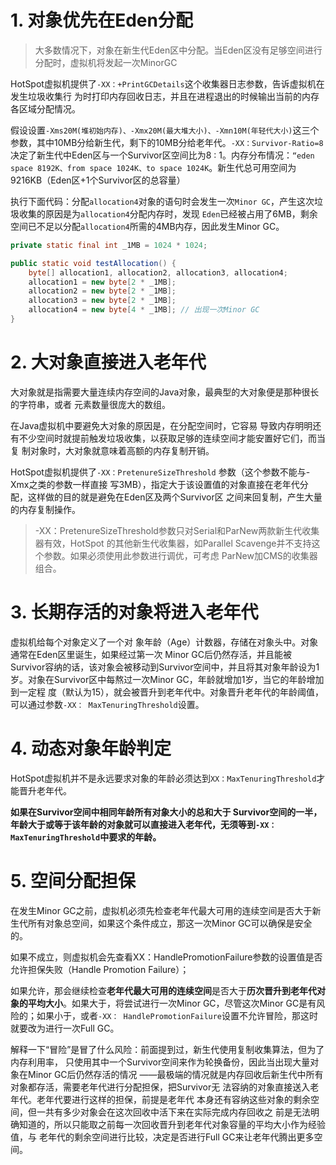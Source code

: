 # 1. 对象优先在Eden分配

> 大多数情况下，对象在新生代Eden区中分配。当Eden区没有足够空间进行分配时，虚拟机将发起一次MinorGC

HotSpot虚拟机提供了`-XX：+PrintGCDetails`这个收集器日志参数，告诉虚拟机在发生垃圾收集行 为时打印内存回收日志，并且在进程退出的时候输出当前的内存各区域分配情况。

假设设置`-Xms20M(堆初始内存)、-Xmx20M(最大堆大小)、-Xmn10M(年轻代大小)`这三个参数，其中10MB分给新生代，剩下的10MB分给老年代。`-XX：Survivor-Ratio=8`决定了新生代中Eden区与一个Survivor区空间比为8 : 1。内存分布情况：`“eden space 8192K、from space 1024K、to space 1024K`。新生代总可用空间为9216KB（Eden区+1个Survivor区的总容量）

执行下面代码：分配`allocation4`对象的语句时会发生一次`Minor GC`，产生这次垃圾收集的原因是为`allocation4`分配内存时，发现 `Eden`已经被占用了6MB，剩余空间已不足以分配`allocation4`所需的4MB内存，因此发生Minor GC。

```java
private static final int _1MB = 1024 * 1024;

public static void testAllocation() {
    byte[] allocation1, allocation2, allocation3, allocation4;
    allocation1 = new byte[2 * _1MB];
    allocation2 = new byte[2 * _1MB];
    allocation3 = new byte[2 * _1MB];
    allocation4 = new byte[4 * _1MB]; // 出现一次Minor GC
}
```

# 2. 大对象直接进入老年代

大对象就是指需要大量连续内存空间的Java对象，最典型的大对象便是那种很长的字符串，或者 元素数量很庞大的数组。

在Java虚拟机中要避免大对象的原因是，在分配空间时，它容易 导致内存明明还有不少空间时就提前触发垃圾收集，以获取足够的连续空间才能安置好它们，而当复 制对象时，大对象就意味着高额的内存复制开销。

HotSpot虚拟机提供了`-XX：PretenureSizeThreshold` 参数（这个参数不能与-Xmx之类的参数一样直接 写3MB），指定大于该设置值的对象直接在老年代分配，这样做的目的就是避免在Eden区及两个Survivor区 之间来回复制，产生大量的内存复制操作。

> -XX：PretenureSizeThreshold参数只对Serial和ParNew两款新生代收集器有效，HotSpot 的其他新生代收集器，如Parallel Scavenge并不支持这个参数。如果必须使用此参数进行调优，可考虑 ParNew加CMS的收集器组合。

# 3. 长期存活的对象将进入老年代

虚拟机给每个对象定义了一个对 象年龄（Age）计数器，存储在对象头中。对象通常在Eden区里诞生，如果经过第一次 Minor GC后仍然存活，并且能被Survivor容纳的话，该对象会被移动到Survivor空间中，并且将其对象年龄设为1岁。对象在Survivor区中每熬过一次Minor GC，年龄就增加1岁，当它的年龄增加到一定程 度（默认为15），就会被晋升到老年代中。对象晋升老年代的年龄阈值，可以通过参数`-XX： MaxTenuringThreshold`设置。

# 4. 动态对象年龄判定

HotSpot虚拟机并不是永远要求对象的年龄必须达到`XX：MaxTenuringThreshold`才能晋升老年代。

**如果在Survivor空间中相同年龄所有对象大小的总和大于 Survivor空间的一半，年龄大于或等于该年龄的对象就可以直接进入老年代，无须等到`-XX： MaxTenuringThreshold`中要求的年龄。**

# 5. 空间分配担保

在发生Minor GC之前，虚拟机必须先检查老年代最大可用的连续空间是否大于新生代所有对象总空间，如果这个条件成立，那这一次Minor GC可以确保是安全的。

如果不成立，则虚拟机会先查看XX：HandlePromotionFailure参数的设置值是否允许担保失败（Handle Promotion Failure）；

如果允许，那会继续检查**老年代最大可用的连续空间**是否大于**历次晋升到老年代对象的平均大小**。如果大于，将尝试进行一次Minor GC，尽管这次Minor GC是有风险的；如果小于，或者`-XX： HandlePromotionFailure`设置不允许冒险，那这时就要改为进行一次Full GC。

解释一下“冒险”是冒了什么风险：前面提到过，新生代使用复制收集算法，但为了内存利用率， 只使用其中一个Survivor空间来作为轮换备份，因此当出现大量对象在Minor GC后仍然存活的情况 ——最极端的情况就是内存回收后新生代中所有对象都存活，需要老年代进行分配担保，把Survivor无 法容纳的对象直接送入老年代。老年代要进行这样的担保，前提是老年代 本身还有容纳这些对象的剩余空间，但一共有多少对象会在这次回收中活下来在实际完成内存回收之 前是无法明确知道的，所以只能取之前每一次回收晋升到老年代对象容量的平均大小作为经验值，与 老年代的剩余空间进行比较，决定是否进行Full GC来让老年代腾出更多空间。